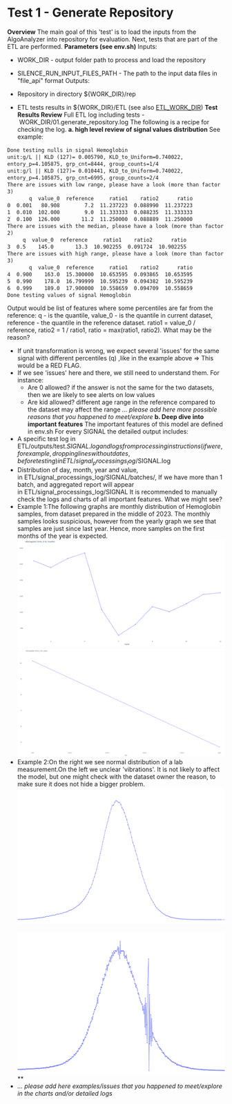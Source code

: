 # Test 1 - Generate Repository

**Overview**
The main goal of this 'test' is to load the inputs from the AlgoAnalyzer into repository for evaluation.
Next, tests that are part of the ETL are performed.
**Parameters (see env.sh)**
Inputs: 

- WORK_DIR - output folder path to process and load the repository
- SILENCE_RUN_INPUT_FILES_PATH - The path to the input data files in "file_api" format
Outputs:

- Repository in directory ${WORK_DIR}/rep
- ETL tests results in ${WORK_DIR}/ETL (see also [ETL_WORK_DIR](../../../../Repositories/Solution%20details%20-%20ETL_process%20tool/High%20level%20-%20important%20paths/WORK_DIR.md))
**Test Results Review**
Full ETL log including tests - WORK_DIR/01.generate_repository.log
The following is a recipe for checking the log.
**a. high level review of signal values distribution**
See example:
```
Done testing nulls in signal Hemoglobin
unit:g/L || KLD (127)= 0.005790, KLD_to_Uniform=0.740022, entory_p=4.105875, grp_cnt=8444, group_counts=1/4
unit:g/l || KLD (127)= 0.010441, KLD_to_Uniform=0.740022, entory_p=4.105875, grp_cnt=6995, group_counts=2/4
There are issues with low range, please have a look (more than factor 3)
       q  value_0  reference     ratio1    ratio2      ratio
0  0.001   80.908        7.2  11.237223  0.088990  11.237223
1  0.010  102.000        9.0  11.333333  0.088235  11.333333
2  0.100  126.000       11.2  11.250000  0.088889  11.250000
There are issues with the median, please have a look (more than factor 2)
     q  value_0  reference     ratio1    ratio2      ratio
3  0.5    145.0       13.3  10.902255  0.091724  10.902255
There are issues with high range, please have a look (more than factor 3)
       q  value_0  reference     ratio1    ratio2      ratio
4  0.900    163.0  15.300000  10.653595  0.093865  10.653595
5  0.990    178.0  16.799999  10.595239  0.094382  10.595239
6  0.999    189.0  17.900000  10.558659  0.094709  10.558659
Done testing values of signal Hemoglobin
```
Output would be list of features where some percentiles are far from the reference:
q - is the quantile, value_0 - is the quantile in current dataset, reference - the quantile in the reference dataset. ratio1 = value_0 / reference, ratio2 = 1 / ratio1, ratio = max(ratio1, ratio2).
What may be the reason?

- If unit transformation is wrong, we expect several 'issues' for the same signal with different percentiles (q) ,like in the example above => This would be a RED FLAG.
- If we see 'issues' here and there, we still need to understand them. For instance:
    - Are 0 allowed? if the answer is not the same for the two datasets, then we are likely to see alerts on low values
    - Are kid allowed? different age range in the reference compared to the dataset may affect the range
*... please add here more possible reasons that you happened to meet/explore*
**b. Deep dive into important features**
The important features of this model are defined in env.sh
For every SIGNAL the detailed output includes:
- A specific test log in ETL/outputs/test.$SIGNAL.log and logs from processing instructions (if were, for example, dropping lines without dates, before testing) in ETL/signal_processings_log/$SIGNAL.log
- Distribution of day, month, year and value, in ETL/signal_processings_log/SIGNAL/batches/, If we have more than 1 batch, and aggregated report will appear in ETL/signal_processings_log/SIGNAL
It is recommended to manually check the logs and charts of all important features.
What we might see?
- Example 1:The following graphs are monthly distribution of Hemoglobin samples, from dataset prepared in the middle of 2023. The monthly samples looks suspicious, however from the yearly graph we see that samples are just since last year. Hence, more samples on the first months of the year is expected.
<img src="/attachments/13926413/13926420.png"/><img src="/attachments/13926413/13926421.png"/>
- Example 2:On the right we see normal distribution of a lab measurement.On the left we unclear 'vibrations'. It is not likely to affect the model, but one might check with the dataset owner the reason, to make sure it does not hide a bigger problem.<img src="/attachments/13926413/13926422.png"/>         <img src="/attachments/13926413/13926423.png"/>**
- *... please add here examples/issues that you happened to meet/explore in the charts and/or detailed logs*
 
